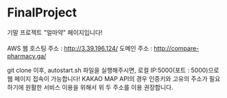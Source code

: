 # FinalProject

기말 프로젝트 "얼마약" 페이지입니다!
<br><br>
AWS 웹 호스팅 주소 : http://3.39.196.124/ 
도메인 주소 : http://compare-pharmacy.ga/

git clone 이후, autostart.sh 파일을 실행해주시면, 로컬 IP:5000(포트 : 5000)으로 웹 페이지 접속이 가능합니다!
KAKAO MAP API의 경우 인증키와 고유의 주소가 필요하기에 원활한 서비스 이용을 위해서 위 두 주소를 이용 권장합니다.

